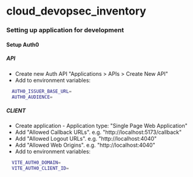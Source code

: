 # cloud_devopsec_inventory

### Setting up application for development

#### Setup Auth0

##### API

- Create new Auth API "Applications > APIs > Create New API"
- Add to environment variables:

```bash
  AUTH0_ISSUER_BASE_URL=
  AUTH0_AUDIENCE=
```

##### CLIENT

- Create application - Application type: "Single Page Web Application"
- Add "Allowed Callback URLs". e.g. "http://localhost:5173/callback"
- Add "Allowed Logout URLs". e.g. "http://localhost:4040"
- Add "Allowed Web Origins". e.g. "http://localhost:4040"
- Add to environment variables:

```bash
  VITE_AUTH0_DOMAIN=
  VITE_AUTH0_CLIENT_ID=
```
